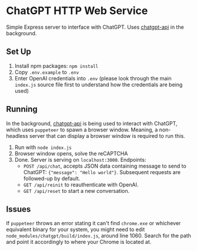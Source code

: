 # ChatGPT HTTP Web Service

Simple Express server to interface with ChatGPT. Uses [chatgpt-api](https://github.com/transitive-bullshit/chatgpt-api) in the background.

## Set Up

1. Install npm packages: `npm install`
2. Copy `.env.example` to `.env`
3. Enter OpenAI credentials into `.env` (please look through the main `index.js` source file first to understand how the credentials are being used)

## Running

In the background, [chatgpt-api](https://github.com/transitive-bullshit/chatgpt-api) is being used to interact with ChatGPT, which uses `puppeteer` to spawn a browser window. Meaning, a non-headless server that can display a browser window is required to run this.

1. Run with `node index.js`
2. Browser window opens, solve the reCAPTCHA
3. Done. Server is serving on `localhost:3000`. Endpoints:
    * `POST /api/chat`, accepts JSON data containing message to send to ChatGPT: `{"message": "Hello world"}`. Subsequent requests are followed-up by default.
    * `GET /api/reinit` to reauthenticate with OpenAI.
    * `GET /api/reset` to start a new conversation.

## Issues

If `puppeteer` throws an error stating it can't find `chrome.exe` or whichever equivalent binary for your system, you might need to edit `node_modules/chatgpt/build/index.js`, around line 1060. Search for the path and point it accordingly to where your Chrome is located at.